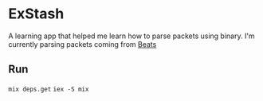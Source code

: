 # ExStash

A learning app that helped me learn how to parse packets using binary. I'm currently parsing packets coming from [Beats](https://github.com/elastic/beats)

## Run
`mix deps.get`
`iex -S mix`

